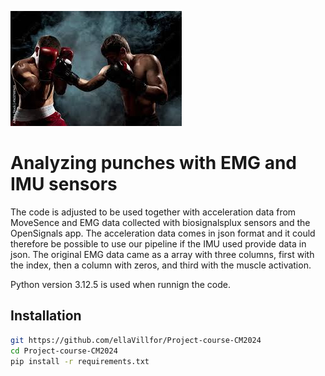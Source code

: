 ![Two people boxing](./background_pic_github.jpeg)

# Analyzing punches with EMG and IMU sensors
The code is adjusted to be used together with acceleration data from MoveSence and EMG data collected with biosignalsplux sensors and the OpenSignals app. 
The acceleration data comes in json format and it could therefore be possible to use our pipeline if the IMU used provide data in json. 
The original EMG data came as a array with three columns, first with the index, then a column with zeros, and third with the muscle activation. 

Python version 3.12.5 is used when runnign the code. 


## Installation
```bash
git https://github.com/ellaVillfor/Project-course-CM2024
cd Project-course-CM2024
pip install -r requirements.txt
```
    